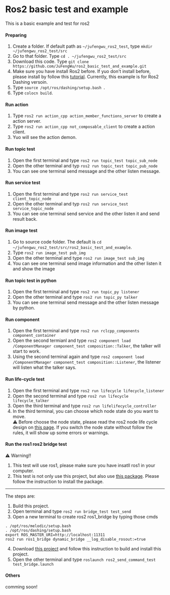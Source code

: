 # Ros2 basic test and example
This is a basic example and test for ros2

#### Preparing
1. Create a folder. If default path as ``~/jufengwu_ros2_test``, type ``mkdir ~/jufengwu_ros2_test/src``
2. Go to that folder. Type ``cd . ~/jufengwu_ros2_test/src`` 
3. Download this code. Type ``git clone https://github.com/JuFengWu/ros2_basic_test_and_example.git``
5. Make sure you have install Ros2 before. If yuo don't install before, please install by follow this [tutorial](https://index.ros.org/doc/ros2/Installation/). Currently, this example is for Ros2 Dashing versoin.
6. Type ``source /opt/ros/dashing/setup.bash ``.
7. Type ``colocn build``.

#### Run action
1. Type ``ros2 run action_cpp action_member_functions_server`` to create a action server.
2. Type ``ros2 run action_cpp not_composable_client`` to create a action client.
3. Yuo will see the action demon.

#### Run topic test
1. Open the first terminal and type ``ros2 run topic_test topic_sub_node``
2. Open the other terminal and typ ``ros2 run topic_test topic_pub_node``
3. You can see one terminal send message and the other listen message.

#### Run service test
1. Open the first terminal and type ``ros2 run service_test client_topic_node``
2. Open the other terminal and typ ``ros2 run service_test service_topic_node``
3. You can see one terminal send service and the other listen it and send result back.

#### Run image test
1. Go to source code folder. The default is ``cd ~/jufengwu_ros2_test/src/ros2_basic_test_and_example``.
2. Type ``ros2 run image_test pub_img ``
3. Open the other terminal and type ``ros2 run image_test sub_img``
4. You can see one terminal send image information and the other listen it and show the image

#### Run topic test in python 
1. Open the first terminal and type ``ros2 run topic_py listener``
2. Open the other terminal and type ``ros2 run topic_py talker``
3. You can see one terminal send message and the other listen message by python.

#### Run component
1. Open the first terminal and type ``ros2 run rclcpp_components component_container``
2. Open the second termianl and type ``ros2 component load /ComponentManager component_test composition::Talker``, the talker will start to work.
3. Using the second terminal again and type ``ros2 component load /ComponentManager component_test composition::Listener``, the listener will listen what the talker says.

#### Run life-cycle test
1. Open the first terminal and type ``ros2 run lifecycle lifecycle_listener`` 
2. Open the second terminal and type ``ros2 run lifecycle lifecycle_talker``
3. Open the third terminal and type ``ros2 run lifelifecycle_controller``
4. In the third terminal, you can choose which node state do you want to move.<br/>
:warning: Before choose the node state, please read the ros2 node life cycle design on [this page](http://design.ros2.org/articles/node_lifecycle.html). If you switch the node state without follow the rules, it will show up some errors or warnings.

#### Run the ros1 ros2 bridge test
:warning: Warning!!

1. This test will use ros1, please make sure you have insatll ros1 in your computer.
2. This test is not only use this project, but also use [this package](https://github.com/JuFengWu/tm_robot_ros2_ros1_bridge). Please follow the instruction to install the package. 
---
The steps are:
1. Build this project.
2. Open terminal and type ``ros2 run bridge_test test_send``
3. Open a new terminal to create ros2 ros1_bridge by typing those cmds
```
. /opt/ros/melodic/setup.bash
. /opt/ros/dashing/setup.bash
export ROS_MASTER_URI=http://localhost:11311
ros2 run ros1_bridge dynamic_bridge __log_disable_rosout:=true
```
4. Download [this project](https://github.com/JuFengWu/tm_robot_ros2_ros1_bridge) and follow this instruction to build and install this project.
5. Open the other terminal and type ``roslaunch ros2_send_command_test test_bridge.launch``


#### Others
comming soon!
